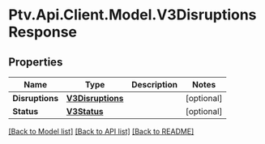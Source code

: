 # Ptv.Api.Client.Model.V3DisruptionsResponse

## Properties

Name | Type | Description | Notes
------------ | ------------- | ------------- | -------------
**Disruptions** | [**V3Disruptions**](V3Disruptions.md) |  | [optional] 
**Status** | [**V3Status**](V3Status.md) |  | [optional] 

[[Back to Model list]](../README.md#documentation-for-models) [[Back to API list]](../README.md#documentation-for-api-endpoints) [[Back to README]](../README.md)

